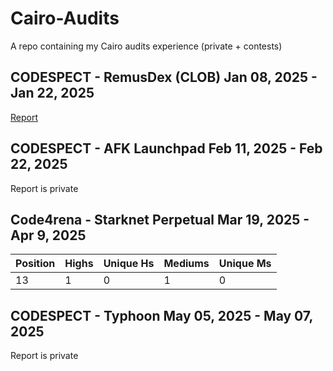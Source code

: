 # Cairo-Audits
A repo containing my Cairo audits experience (private + contests)

## CODESPECT - RemusDex (CLOB) Jan 08, 2025 - Jan 22, 2025

[Report](https://github.com/CODESPECT-security/audit-reports/blob/main/004_CODESPECT_REMUSDEX_AUDIT.pdf)

## CODESPECT - AFK Launchpad Feb 11, 2025 - Feb 22, 2025

Report is private

## Code4rena - Starknet Perpetual Mar 19, 2025 - Apr 9, 2025

| Position | Highs | Unique Hs | Mediums | Unique Ms |
|---|---|---|---|---|
| 13 | 1 | 0 | 1 | 0 |

## CODESPECT - Typhoon May 05, 2025 - May 07, 2025

Report is private
